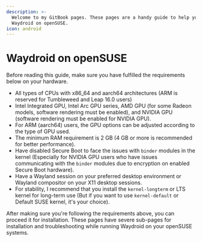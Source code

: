```yaml
---
description: >-
  Welcome to my GitBook pages. These pages are a handy guide to help you install
  Waydroid on openSUSE.
icon: android
---
```


# Waydroid on openSUSE

Before reading this guide, make sure you have fulfilled the requirements below on your hardware.

* All types of CPUs with x86\_64 and aarch64 architectures (ARM is reserved for Tumbleweed and Leap 16.0 users)
* Intel Integrated GPU, Intel Arc GPU series, AMD GPU (for some Radeon models, software rendering must be enabled), and NVIDIA GPU (software rendering must be enabled for NVIDIA GPU).
* For ARM (aarch64) users, the GPU options can be adjusted according to the type of GPU used.
* The minimum RAM requirement is 2 GB (4 GB or more is recommended for better performance).
* Have disabled Secure Boot to face the issues with `binder` modules in the kernel (Especially for NVIDIA GPU users who have issues communicating with the `binder` modules due to encryption on enabled Secure Boot hardware).
* Have a Wayland session on your preferred desktop environment or Wayland compositor on your X11 desktop sessions.
* For stability, I recommend that you install the `kernel-longterm` or LTS kernel for long-term use (But if you want to use `kernel-default` or Default SUSE kernel, it's your choice).

After making sure you're following the requirements above, you can proceed it for installation. These pages have severe sub-pages for installation and troubleshooting while running Waydroid on your openSUSE systems.
